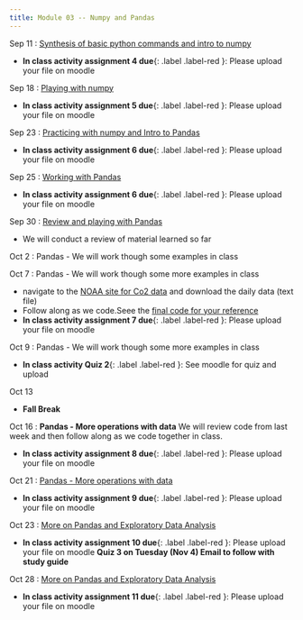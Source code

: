 ```yaml
---
title: Module 03 -- Numpy and Pandas
---
```


Sep 11
: [Synthesis of basic python commands and intro to numpy](../assets/files/MEA_217-Lecture5)
- **In class activity assignment 4 due**{: .label .label-red }: Please upload your file on moodle


Sep 18
: [Playing with numpy](../assets/files/MEA_217-Lecture6)
- **In class activity assignment 5 due**{: .label .label-red }: Please upload your file on moodle


Sep 23
: [Practicing with numpy and Intro to Pandas](../assets/files/MEA_217-Lecture7)
- **In class activity assignment 6 due**{: .label .label-red }: Please upload your file on moodle



Sep 25
: [Working with Pandas](../assets/files/MEA_217-Lecture8)
- **In class activity assignment 6 due**{: .label .label-red }: Please upload your file on moodle



Sep 30
: [Review and playing with Pandas](../assets/files/MEA_217-Lecture9)
- We will conduct a review of material learned so far






Oct 2
: Pandas - We will work though some examples in class




Oct 7
: Pandas - We will work though some more examples in class
- navigate to the [NOAA site for Co2 data](https://gml.noaa.gov/ccgg/trends/data.html) and download the daily data (text file)
- Follow along as we code.Seee the [final code for your reference](../assets/files/pandas_co2_data.ipynb)
- **In class activity assignment 7 due**{: .label .label-red }: Please upload your file on moodle





Oct 9
: Pandas - We will work though some more examples in class
- **In class activity Quiz 2**{: .label .label-red }: See moodle for quiz and upload




Oct 13
- **Fall Break**
  

Oct 16
: **Pandas - More operations with data** We will review code from last week and then follow along
as we code together in class. 
- **In class activity assignment 8 due**{: .label .label-red }: Please upload your file on moodle
  

Oct 21
: [Pandas - More operations with data](../assets/files/MEA_217-Lecture_oct21)
- **In class activity assignment 9 due**{: .label .label-red }: Please upload your file on moodle
  

Oct 23
: [More on Pandas and Exploratory Data Analysis](../assets/files/MEA_217-Lecture_oct23)
- **In class activity assignment 10 due**{: .label .label-red }: Please upload your file on moodle
  **Quiz 3 on Tuesday (Nov 4) Email to follow with study guide**



Oct 28
: [More on Pandas and Exploratory Data Analysis](../assets/files/MEA_217-Lecture_oct28)
- **In class activity assignment 11 due**{: .label .label-red }: Please upload your file on moodle

